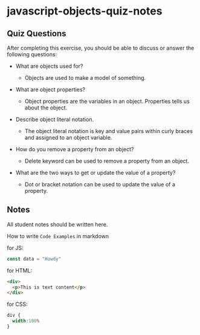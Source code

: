 # javascript-objects-quiz-notes

## Quiz Questions

After completing this exercise, you should be able to discuss or answer the following questions:

- What are objects used for?
  - Objects are used to make a model of something.

- What are object properties?
  - Object properties are the variables in an object. Properties tells us about the object.

- Describe object literal notation.
  - The object literal notation is key and value pairs within curly braces and assigned to an object variable.

- How do you remove a property from an object?
  - Delete keyword can be used to remove a property from an object.

- What are the two ways to get or update the value of a property?
  - Dot or bracket notation can be used to update the value of a property.

## Notes

All student notes should be written here.


How to write `Code Examples` in markdown

for JS:
```javascript
const data = "Howdy"
```

for HTML:
```html
<div>
  <p>This is text content</p>
</div>
```

for CSS:
```css
div {
  width:100%
}
```
